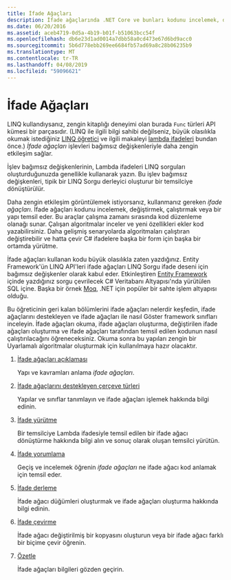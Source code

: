 ```yaml
---
title: İfade Ağaçları
description: İfade ağaçlarında .NET Core ve bunları kodunu incelemek, değiştirmek, çalıştırmak ve yapıları olarak temsil etmek üzere kullanma hakkında bilgi edinin.
ms.date: 06/20/2016
ms.assetid: aceb4719-0d5a-4b19-b01f-b51063bcc54f
ms.openlocfilehash: db6e23d1ad0014a7dbb58a0cd473e67d6bd9acc0
ms.sourcegitcommit: 5b6d778ebb269ee6684fb57ad69a8c28b06235b9
ms.translationtype: MT
ms.contentlocale: tr-TR
ms.lasthandoff: 04/08/2019
ms.locfileid: "59096621"
---
```

# <a name="expression-trees"></a>İfade Ağaçları

LINQ kullandıysanız, zengin kitaplığı deneyimi olan burada `Func` türleri API kümesi bir parçasıdır. (LINQ ile ilgili bilgi sahibi değilseniz, büyük olasılıkla okumak istediğiniz [LINQ öğretici](linq/index.md) ve ilgili makaleyi [lambda ifadeleri](./programming-guide/statements-expressions-operators/lambda-expressions.md) bundan önce.) *İfade ağaçları* işlevleri bağımsız değişkenleriyle daha zengin etkileşim sağlar.

İşlev bağımsız değişkenlerinin, Lambda ifadeleri LINQ sorguları oluşturduğunuzda genellikle kullanarak yazın. Bu işlev bağımsız değişkenleri, tipik bir LINQ Sorgu derleyici oluşturur bir temsilciye dönüştürülür. 

Daha zengin etkileşim görüntülemek istiyorsanız, kullanmanız gereken *ifade ağaçları*.
İfade ağaçları kodunu incelemek, değiştirmek, çalıştırmak veya bir yapı temsil eder. Bu araçlar çalışma zamanı sırasında kod düzenleme olanağı sunar. Çalışan algoritmalar inceler ve yeni özellikleri ekler kod yazabilirsiniz. Daha gelişmiş senaryolarda algoritmaları çalıştıran değiştirebilir ve hatta çevir C# ifadelere başka bir form için başka bir ortamda yürütme.

İfade ağaçları kullanan kodu büyük olasılıkla zaten yazdığınız. Entity Framework'ün LINQ API'leri ifade ağaçları LINQ Sorgu ifade deseni için bağımsız değişkenler olarak kabul eder.
Etkinleştiren [Entity Framework](/ef/) içinde yazdığınız sorgu çevrilecek C# Veritabanı Altyapısı'nda yürütülen SQL içine. Başka bir örnek [Moq](https://github.com/Moq/moq), .NET için popüler bir sahte işlem altyapısı olduğu.

Bu öğreticinin geri kalan bölümlerini ifade ağaçları nelerdir keşfedin, ifade ağaçlarını destekleyen ve ifade ağaçları ile nasıl Göster framework sınıfları inceleyin. İfade ağaçları okuma, ifade ağaçları oluşturma, değiştirilen ifade ağaçları oluşturma ve ifade ağaçları tarafından temsil edilen kodunun nasıl çalıştırılacağını öğreneceksiniz. Okuma sonra bu yapıları zengin bir Uyarlamalı algoritmalar oluşturmak için kullanılmaya hazır olacaktır.

1. [İfade ağaçları açıklaması](expression-trees-explained.md)

    Yapı ve kavramları anlama *ifade ağaçları*.
    
2. [İfade ağaçlarını destekleyen çerçeve türleri](expression-classes.md)
    
    Yapılar ve sınıflar tanımlayın ve ifade ağaçları işlemek hakkında bilgi edinin.
    
3. [İfade yürütme](expression-trees-execution.md)

    Bir temsilciye Lambda ifadesiyle temsil edilen bir ifade ağacı dönüştürme hakkında bilgi alın ve sonuç olarak oluşan temsilci yürütün.

4. [İfade yorumlama](expression-trees-interpreting.md)

    Geçiş ve incelemek öğrenin *ifade ağaçları* ne ifade ağacı kod anlamak için temsil eder.

5. [İfade derleme](expression-trees-building.md)

    İfade ağacı düğümleri oluşturmak ve ifade ağaçları oluşturma hakkında bilgi edinin.

6. [İfade çevirme](expression-trees-translating.md)

    İfade ağacı değiştirilmiş bir kopyasını oluşturun veya bir ifade ağacı farklı bir biçime çevir öğrenin.

7. [Özetle](expression-trees-summary.md)

    İfade ağaçları bilgileri gözden geçirin.
